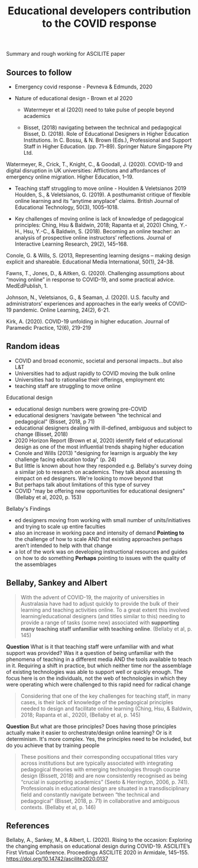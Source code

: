 ﻿---
backlinks:
- title: 'Exploring conceptions of technology: Implications for learning, teaching,
    and meso-level practitioners'
  url: /memex/sense/Paper-Ideas/ascilite-2021-exploring-conceptions-of-technology.html
title: Educational developers contribution to the COVID response
---
Summary and rough working for ASCILITE paper

## Sources to follow

- Emergency covid response - Pevneva & Edmunds, 2020

- Nature of educational design - Brown et al 2020
  - Watermeyer et al (2020) need to take pulse of people beyond academics

  - Bisset, (2018) navigating between the technical and pedagogical
  Bisset, D. (2018). Role of Educational Designers in Higher Education Institutions. In C. Bossu, & N. Brown (Eds.), Professional and Support Staff in Higher Education. (pp. 71–89). Springer Nature Singapore Pty Ltd.

Watermeyer, R., Crick, T., Knight, C., & Goodall, J. (2020). COVID-19 and digital disruption in UK universities: Afflictions and affordances of emergency online migration. Higher Education, 1–19.

- Teaching staff struggling to move online - Houlden & Veletsianos 2019
Houlden, S., & Veletsianos, G. (2019). A posthumanist critique of flexible online learning and its “anytime anyplace” claims. British Journal of Educational Technology, 50(3), 1005–1018.

- Key challenges of moving online is lack of knowledge of pedagogical principles: Ching, Hsu & Baldwin, 2018; Rapanta et al, 2020)
Ching, Y.-H., Hsu, Y.-C., & Baldwin, S. (2018). Becoming an online teacher: an analysis of prospective online instructors’ reflections. Journal of Interactive Learning Research, 29(2), 145–168.


Conole, G. & Wills, S. (2013, Representing learning designs – making design explicit and shareable.
Educational Media International, 50(1), 24–38.

Fawns, T., Jones, D., & Aitken, G. (2020). Challenging assumptions about “moving online” in response to COVID-19, and some practical advice. MedEdPublish, 1.

Johnson, N., Veletsianos, G., & Seaman, J. (2020). U.S. faculty and administrators’ experiences and approaches in the early weeks of COVID-19 pandemic. Online Learning, 24(2), 6-21.

Kirk, A. (2020). COVID-19 unfolding in higher education. Journal of Paramedic Practice, 12(6), 219-219

## Random ideas

- COVID and broad economic, societal and personal impacts...but also L&T
- Universities had to adjust rapidly to COVID moving the bulk online
- Universities had to rationalise their offerings, employment etc
- teaching staff are struggling to move online

Educational design 
- educational design numbers were growing pre-COVID
- educational designers 'navigate between "the technical and pedagogical" (Bisset, 2018, p 71)
- educational designers dealing with ill-defined, ambiguous and subject to change (Bisset, 2018)
- 2020 Horizon Report (Brown et al, 2020) identify field of educational design as one of the most influential trends shaping higher education
- Conole and Wills (2013) "designing for learnign is arguably the key challenge facing education today" (p. 24)
- But little is known about how they responded e.g. Bellaby's survey doing a similar job to research on academics.  They talk about assessing th eimpact on ed designers. We're looking to move beyond that
- But perhaps talk about limitations of this type of survey
- COVID "may be offering new opportunities for educational designers" (Bellaby et al, 2020, p. 153)

Bellaby's Findings
- ed designers moving from working with small number of units/initiatives and trying to scale up entire faculties
- also an increase in working pace and intensity of demand **Pointing to** the challenge of how to scale AND that existing approaches perhaps aren't intended to help with that change
- a lot of the work was on developing instructional resources and guides on how to do something **Perhaps** pointing to issues with the quality of the assemblages


## Bellaby, Sankey and Albert

> With the advent of COVID-19, the majority of universities in Australasia have had to adjust quickly to provide the bulk of their learning and teaching activities online. To a great extent this involved learning/educational designers (and titles similar to this) needing to provide a range of tasks (some new) associated with **supporting many teaching staff unfamiliar with teaching online**. (Bellaby et al, p. 145)

**Question** What is it that teaching staff were unfamiliar with and what support was provided? Was it a question of being unfamiliar with the phenomena of teaching in a different media AND the tools available to teach in it. Requiring a shift in practice, but which neither time nor the assemblage of existing technologies was able to support well or quickly enough.  The focus here is on the individuals, not the web of technologies in which they were operating which were challenged to this rapid need for radical change

> Considering that one of the key challenges for teaching staff, in many cases, is their lack of knowledge of the pedagogical principles needed to design and facilitate online learning (Ching, Hsu, & Baldwin, 2018; Rapanta et al., 2020),   (Bellaby et al, p. 145)

**Question** But what are those principles? Does having those principles actually make it easier to orchestrate/design online learning? Or is it determinism. It's more complex. Yes, the principles need to be included, but do you achieve that by training people

> These positions and their corresponding occupational titles vary across institutions but are typically associated with integrating pedagogical theories with emerging technologies through course design (Bissett, 2018) and are now consistently recognised as being “crucial in supporting academics” (Seeto & Herrington, 2006, p. 741). Professionals in educational design are situated in a transdisciplinary field and constantly navigate between “the technical and pedagogical” (Bisset, 2018, p. 71) in collaborative and ambiguous contexts. (Bellaby et al, p. 146)

## References

Bellaby, A., Sankey, M., & Albert, L. (2020). Rising to the occasion: Exploring the changing emphasis on educational design during COVID-19. ASCILITE’s First Virtual Conference. Proceedings ASCILITE 2020 in Armidale, 145–155. https://doi.org/10.14742/ascilite2020.0137